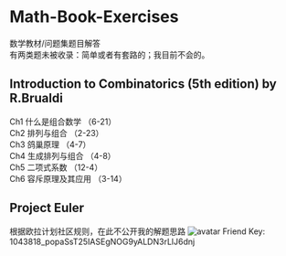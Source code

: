 # Math-Book-Exercises
数学教材/问题集题目解答  
有两类题未被收录：简单或者有套路的；我目前不会的。

## Introduction to Combinatorics (5th edition) by R.Brualdi
Ch1 什么是组合数学 （6-21）  
Ch2 排列与组合 （2-23）  
Ch3 鸽巢原理 （4-7）  
Ch4 生成排列与组合 （4-8）  
Ch5 二项式系数 （12-4）  
Ch6 容斥原理及其应用 （3-14）  

## Project Euler
根据欧拉计划社区规则，在此不公开我的解题思路
![avatar](https://projecteuler.net/profile/Nithouson.png)
Friend Key: 1043818_popaSsT25IASEgNOG9yALDN3rLlJ6dnj
